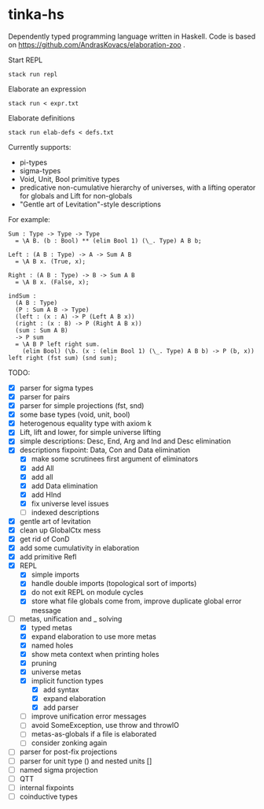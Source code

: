 # tinka-hs

Dependently typed programming language written in Haskell.
Code is based on https://github.com/AndrasKovacs/elaboration-zoo .

Start REPL
```
stack run repl
```

Elaborate an expression
```
stack run < expr.txt
```

Elaborate definitions
```
stack run elab-defs < defs.txt
```

Currently supports:
- pi-types
- sigma-types
- Void, Unit, Bool primitive types
- predicative non-cumulative hierarchy of universes, with a lifting operator for globals and Lift for non-globals
- "Gentle art of Levitation"-style descriptions

For example:
```
Sum : Type -> Type -> Type
  = \A B. (b : Bool) ** (elim Bool 1) (\_. Type) A B b;

Left : (A B : Type) -> A -> Sum A B
  = \A B x. (True, x);

Right : (A B : Type) -> B -> Sum A B
  = \A B x. (False, x);

indSum :
  (A B : Type)
  (P : Sum A B -> Type)
  (left : (x : A) -> P (Left A B x))
  (right : (x : B) -> P (Right A B x))
  (sum : Sum A B)
  -> P sum
  = \A B P left right sum.
    (elim Bool) (\b. (x : (elim Bool 1) (\_. Type) A B b) -> P (b, x)) left right (fst sum) (snd sum);
```

TODO:
- [x] parser for sigma types
- [x] parser for pairs
- [x] parser for simple projections (fst, snd)
- [x] some base types (void, unit, bool)
- [x] heterogenous equality type with axiom k
- [x] Lift, lift and lower, for simple universe lifting
- [x] simple descriptions: Desc, End, Arg and Ind and Desc elimination
- [x] descriptions fixpoint: Data, Con and Data elimination
  - [x] make some scrutinees first argument of eliminators
  - [x] add All
  - [x] add all
  - [x] add Data elimination
  - [x] add HInd
  - [x] fix universe level issues
  - [ ] indexed descriptions
- [x] gentle art of levitation
- [x] clean up GlobalCtx mess
- [x] get rid of ConD
- [x] add some cumulativity in elaboration
- [x] add primitive Refl
- [x] REPL
  - [x] simple imports
  - [x] handle double imports (topological sort of imports)
  - [x] do not exit REPL on module cycles
  - [x] store what file globals come from, improve duplicate global error message
- [ ] metas, unification and _ solving
  - [x] typed metas
  - [x] expand elaboration to use more metas
  - [x] named holes
  - [x] show meta context when printing holes
  - [x] pruning
  - [x] universe metas
  - [x] implicit function types
    - [x] add syntax
    - [x] expand elaboration
    - [x] add parser
  - [ ] improve unification error messages
  - [ ] avoid SomeException, use throw and throwIO
  - [ ] metas-as-globals if a file is elaborated
  - [ ] consider zonking again
- [ ] parser for post-fix projections
- [ ] parser for unit type () and nested units []
- [ ] named sigma projection
- [ ] QTT
- [ ] internal fixpoints
- [ ] coinductive types
